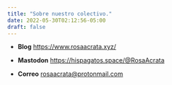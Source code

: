 ```yaml
---
title: "Sobre nuestro colectivo."
date: 2022-05-30T02:12:56-05:00
draft: false
---
```


- **Blog** https://www.rosaacrata.xyz/

- **Mastodon** https://hispagatos.space/@RosaAcrata

- **Correo** rosaacrata@protonmail.com
